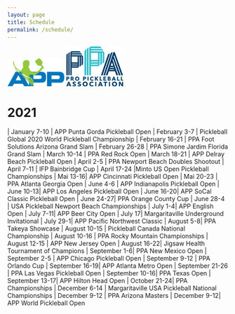 ```yaml
---
layout: page
title: Schedule
permalink: /schedule/
---
```



<a href="https://apptour.org/" target="_blank" rel="noopener noreferrer"><img src="/images/app.png" alt="apptour.com" width="130"/></a>
<a href="https://www.ppatour.com/" target="_blank" rel="noopener noreferrer"><img src="/images/ppa.png" alt="ppatour.com" width="130"/></a>
<a href="https://pickleballcanada.org/fr/accueil/" target="_blank" rel="noopener noreferrer"><img src="https://pickleballcanada.org/wp-content/themes/pickleball/images/logoPickleballCanada.png" alt="" width="130"/></a>
<a href="https://pickleball.global/" target="_blank" rel="noopener noreferrer"><img src="https://pickleball.global/templates/beez_20/images/home/header-logo.png" alt="" width="130"/></a>
<a href="https://ifpickleball.org/" target="_blank" rel="noopener noreferrer"><img src="https://ifpickleball.org/Images/IFPLogoTM.png" alt="" width="130"/></a>
<a href="https://usapickleball.org/" target="_blank" rel="noopener noreferrer"><img src="https://usapickleball.org/wp-content/uploads/2020/06/USAPA_Logo_Header.png" alt="" width="130"/></a>

# 2021

| January 7-10 | APP Punta Gorda Pickleball Open
| February 3-7 | Pickleball Global 2020 World Pickleball Championship
| February 16-21 | PPA Foot Solutions Arizona Grand Slam
| February 26-28 | PPA Simone Jardim Florida Grand Slam
| March 10-14 | PPA Red Rock Open
| March 18-21 | APP Delray Beach Pickleball Open
| April 2-5 | PPA Newport Beach Doubles Shootout
| April 7-11 | IFP Bainbridge Cup
| April 17-24 |Minto US Open Pickleball Championships
| Mai 13-16| APP Cincinnati Pickleball Open
| Mai 20-23 | PPA Atlanta Georgia Open
| June 4-6 | APP Indianapolis Pickleball Open
| June 10-13| APP Los Angeles Pickleball Open
| June 16-20| APP SoCal Classic Pickleball Open
| June 24-27| PPA Orange County Cup
| June 28-4 | USA Pickleball Newport Beach Championships
| July 1-4| APP English Open
| July 7-11| APP Beer City Open
| July 17| Margaritaville Underground Invitational
| July 29-1| APP Pacific Northwest Classic
| August 5-8| PPA Takeya Showcase
| August 10-15 | Pickleball Canada National Championship
| August 10-16 | PPA Rocky Mountain Championships
| August 12-15 | APP New Jersey Open
| August 16-22| Jigsaw Health Tournament of Champions
| September 1-6| PPA New Mexico Open
| September 2-5 | APP Chicago Pickleball Open
| September 9-12 | PPA Orlando Cup
| September 16-19| APP Atlanta Metro Open
| September 21-26 | PPA Las Vegas Pickleball Open
| September 10-16| PPA Texas Open
| September 13-17| APP Hilton Head Open
| October 21-24| PPA Championships
| December 6-14 | Margaritaville USA Pickleball National Championships
| December 9-12 | PPA Arizona Masters
| December 9-12| APP World Pickleball Open


